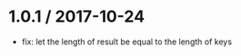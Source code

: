 1.0.1 / 2017-10-24
==================

  * fix: let the length of result be equal to the length of keys
